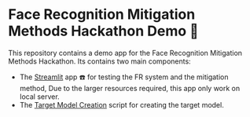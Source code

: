 # Face Recognition Mitigation Methods Hackathon Demo :page_facing_up:

This repository contains a demo app for the Face Recognition Mitigation Methods Hackathon.
Its contains two main components:
- The [Streamlit](https://streamlit.io/) app :phone: for testing the FR system and the mitigation method, Due to the larger resources required, this app only work on local server.
- The [Target Model Creation]("https://github.com/guyelov/Face-Recognition-Mitigation-Method/blob/master/demo/target_model_creation_demo.py") script for creating the target model.
